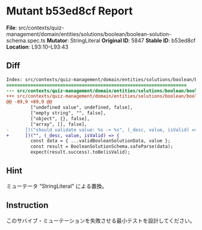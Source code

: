 # Mutant b53ed8cf Report

**File**: src/contexts/quiz-management/domain/entities/solutions/boolean/boolean-solution-schema.spec.ts
**Mutator**: StringLiteral
**Original ID**: 5847
**Stable ID**: b53ed8cf
**Location**: L93:10–L93:43

## Diff

```diff
Index: src/contexts/quiz-management/domain/entities/solutions/boolean/boolean-solution-schema.spec.ts
===================================================================
--- src/contexts/quiz-management/domain/entities/solutions/boolean/boolean-solution-schema.spec.ts	original
+++ src/contexts/quiz-management/domain/entities/solutions/boolean/boolean-solution-schema.spec.ts	mutated #5847
@@ -89,9 +89,9 @@
         ["undefined value", undefined, false],
         ["empty string", "", false],
         ["object", {}, false],
         ["array", [], false],
-      ])("should validate value: %s -> %s", (_desc, value, isValid) => {
+      ])("", (_desc, value, isValid) => {
         const data = { ...validBooleanSolutionData, value };
         const result = BooleanSolutionSchema.safeParse(data);
         expect(result.success).toBe(isValid);
```

## Hint

ミューテータ "StringLiteral" による置換。

## Instruction

このサバイブ・ミューテーションを失敗させる最小テストを設計してください。
